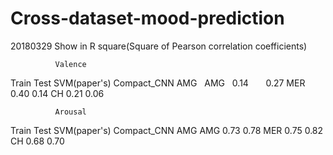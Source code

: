 # Cross-dataset-mood-prediction

20180329
Show in R square(Square of Pearson correlation coefficients)

              Valence			
Train 	Test	SVM(paper's)	Compact_CNN
 AMG	   AMG	   0.14	          0.27
         MER	   0.40	          0.14
         CH	     0.21	          0.06

              Arousal			
Train 	Test	SVM(paper's)	Compact_CNN
 AMG	   AMG	   0.73	          0.78
	       MER	   0.75	          0.82
	       CH	     0.68	          0.70

